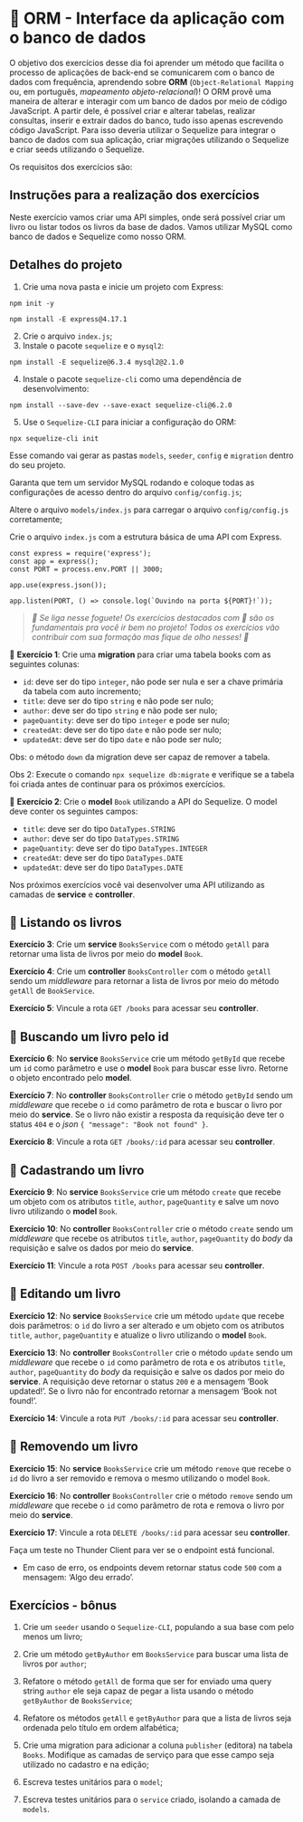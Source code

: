 # :pencil: ORM - Interface da aplicação com o banco de dados

O objetivo dos exercícios desse dia foi aprender um método que facilita o processo de aplicações de back-end se comunicarem com o banco de dados com frequência, aprendendo sobre **ORM** (`Object-Relational Mapping` ou, em português, _mapeamento objeto-relacional_)! O ORM provê uma maneira de alterar e interagir com um banco de dados por meio de código JavaScript. A partir dele, é possível criar e alterar tabelas, realizar consultas, inserir e extrair dados do banco, tudo isso apenas escrevendo código JavaScript. Para isso deveria utilizar o Sequelize para integrar o banco de dados com sua aplicação, criar migrações utilizando o Sequelize e criar seeds utilizando o Sequelize.

Os requisitos dos exercícios são:

## Instruções para a realização dos exercícios

Neste exercício vamos criar uma API simples, onde será possível criar um livro ou listar todos os livros da base de dados. Vamos utilizar MySQL como banco de dados e Sequelize como nosso ORM.

## Detalhes do projeto

1. Crie uma nova pasta e inicie um projeto com Express:

```
npm init -y

npm install -E express@4.17.1
```

2. Crie o arquivo `index.js`;
3. Instale o pacote `sequelize` e o `mysql2`:

```
npm install -E sequelize@6.3.4 mysql2@2.1.0
```

4. Instale o pacote `sequelize-cli` como uma dependência de desenvolvimento:

```
npm install --save-dev --save-exact sequelize-cli@6.2.0
```

5. Use o `Sequelize-CLI` para iniciar a configuração do ORM:

```
npx sequelize-cli init
```

Esse comando vai gerar as pastas `models`, `seeder`, `config` e `migration` dentro do seu projeto.

Garanta que tem um servidor MySQL rodando e coloque todas as configurações de acesso dentro do arquivo `config/config.js`;

Altere o arquivo `models/index.js` para carregar o arquivo `config/config.js` corretamente;

Crie o arquivo `index.js` com a estrutura básica de uma API com Express.

```
const express = require('express');
const app = express();
const PORT = process.env.PORT || 3000;

app.use(express.json());

app.listen(PORT, () => console.log(`Ouvindo na porta ${PORT}!`));
```

> _🚀 Se liga nesse foguete!_
> _Os exercícios destacados com 🚀 são os fundamentais pra você ir bem no projeto! Todos os exercícios vão contribuir com sua formação mas fique de olho nesses! 👀_

🚀 **Exercício 1**: Crie uma **migration** para criar uma tabela books com as seguintes colunas:

- `id`: deve ser do tipo `integer`, não pode ser nula e ser a chave primária da tabela com auto incremento;
- `title`: deve ser do tipo `string` e não pode ser nulo;
- `author`: deve ser do tipo `string` e não pode ser nulo;
- `pageQuantity`: deve ser do tipo `integer` e pode ser nulo;
- `createdAt`: deve ser do tipo `date` e não pode ser nulo;
- `updatedAt`: deve ser do tipo `date` e não pode ser nulo;

Obs: o método `down` da migration deve ser capaz de remover a tabela.

Obs 2: Execute o comando `npx sequelize db:migrate` e verifique se a tabela foi criada antes de continuar para os próximos exercícios.

🚀 **Exercício 2**: Crie o **model** `Book` utilizando a API do Sequelize. O model deve conter os seguintes campos:

- `title`: deve ser do tipo `DataTypes.STRING`
- `author`: deve ser do tipo `DataTypes.STRING`
- `pageQuantity`: deve ser do tipo `DataTypes.INTEGER`
- `createdAt`: deve ser do tipo `DataTypes.DATE`
- `updatedAt`: deve ser do tipo `DataTypes.DATE`

Nos próximos exercícios você vai desenvolver uma API utilizando as camadas de **service** e **controller**.

## 🚀 Listando os livros

**Exercício 3**: Crie um **service** `BooksService` com o método `getAll` para retornar uma lista de livros por meio do **model** `Book`.

**Exercício 4**: Crie um **controller** `BooksController` com o método `getAll` sendo um _middleware_ para retornar a lista de livros por meio do método `getAll` de `BookService`.

**Exercício 5**: Vincule a rota `GET /books` para acessar seu **controller**.

## 🚀 Buscando um livro pelo id

**Exercício 6**: No **service** `BooksService` crie um método `getById` que recebe um `id` como parâmetro e use o **model** `Book` para buscar esse livro. Retorne o objeto encontrado pelo **model**.

**Exercício 7**: No **controller** `BooksController` crie o método `getById` sendo um _middleware_ que recebe o `id` como parâmetro de rota e buscar o livro por meio do **service**. Se o livro não existir a resposta da requisição deve ter o status `404` e o _json_ `{ "message": "Book not found" }`.

**Exercício 8**: Vincule a rota `GET /books/:id` para acessar seu **controller**.

## 🚀 Cadastrando um livro

**Exercício 9**: No **service** `BooksService` crie um método `create` que recebe um objeto com os atributos `title`, `author`, `pageQuantity` e salve um novo livro utilizando o **model** `Book`.

**Exercício 10**: No **controller** `BooksController` crie o método `create` sendo um _middleware_ que recebe os atributos `title`, `author`, `pageQuantity` do _body_ da requisição e salve os dados por meio do **service**.

**Exercício 11**: Vincule a rota `POST /books` para acessar seu **controller**.

## 🚀 Editando um livro

**Exercício 12**: No **service** `BooksService` crie um método `update` que recebe dois parâmetros: o `id` do livro a ser alterado e um objeto com os atributos `title`, `author`, `pageQuantity` e atualize o livro utilizando o **model** `Book`.

**Exercício 13**: No **controller** `BooksController` crie o método `update` sendo um _middleware_ que recebe o `id` como parâmetro de rota e os atributos `title`, `author`, `pageQuantity` do _body_ da requisição e salve os dados por meio do **service**. A requisição deve retornar o status `200` e a mensagem ‘Book updated!’. Se o livro não for encontrado retornar a mensagem ‘Book not found!’.

**Exercício 14**: Vincule a rota `PUT /books/:id` para acessar seu **controller**.

## 🚀 Removendo um livro

**Exercício 15**: No **service** `BooksService` crie um método `remove` que recebe o `id` do livro a ser removido e remova o mesmo utilizando o model `Book`.

**Exercício 16**: No **controller** `BooksController` crie o método `remove` sendo um _middleware_ que recebe o `id` como parâmetro de rota e remova o livro por meio do **service**.

**Exercício 17**: Vincule a rota `DELETE /books/:id` para acessar seu **controller**.

Faça um teste no Thunder Client para ver se o endpoint está funcional.

- Em caso de erro, os endpoints devem retornar status code `500` com a mensagem: ‘Algo deu errado’.

## Exercícios - bônus

1. Crie um `seeder` usando o `Sequelize-CLI`, populando a sua base com pelo menos um livro;

2. Crie um método `getByAuthor` em `BooksService` para buscar uma lista de livros por `author`;

2. Refatore o método `getAll` de forma que ser for enviado uma query string `author` ele seja capaz de pegar a lista usando o método `getByAuthor` de `BooksService`;

4. Refatore os métodos `getAll` e `getByAuthor` para que a lista de livros seja ordenada pelo título em ordem alfabética;

5. Crie uma migration para adicionar a coluna `publisher` (editora) na tabela `Books`. Modifique as camadas de serviço para que esse campo seja utilizado no cadastro e na edição;

6. Escreva testes unitários para o `model`;

7. Escreva testes unitários para o `service` criado, isolando a camada de `models`.
